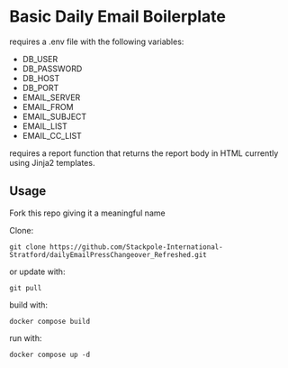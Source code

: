 # Basic Daily Email Boilerplate

requires a .env file with the following variables:
- DB_USER
- DB_PASSWORD
- DB_HOST
- DB_PORT
- EMAIL_SERVER
- EMAIL_FROM
- EMAIL_SUBJECT
- EMAIL_LIST
- EMAIL_CC_LIST


requires a report function that returns the report body in HTML
currently using Jinja2 templates.

## Usage

Fork this repo giving it a meaningful name

Clone:

`git clone https://github.com/Stackpole-International-Stratford/dailyEmailPressChangeover_Refreshed.git`

or update with:

`git pull`

build with:

`docker compose build`

run with:

`docker compose up -d` 


